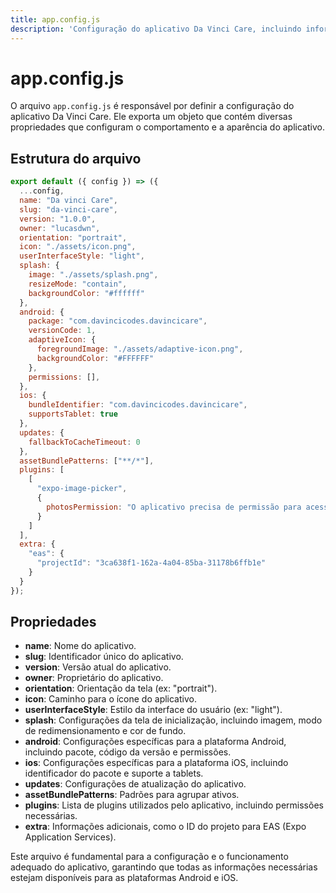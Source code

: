 ```yaml
---
title: app.config.js
description: 'Configuração do aplicativo Da Vinci Care, incluindo informações sobre ícones, permissões e atualizações.'
---
```


# app.config.js

O arquivo `app.config.js` é responsável por definir a configuração do aplicativo Da Vinci Care. Ele exporta um objeto que contém diversas propriedades que configuram o comportamento e a aparência do aplicativo.

## Estrutura do arquivo

```javascript
export default ({ config }) => ({
  ...config,
  name: "Da vinci Care",
  slug: "da-vinci-care",
  version: "1.0.0",
  owner: "lucasdwn",
  orientation: "portrait",
  icon: "./assets/icon.png",
  userInterfaceStyle: "light",
  splash: {
    image: "./assets/splash.png",
    resizeMode: "contain",
    backgroundColor: "#ffffff"
  },
  android: {
    package: "com.davincicodes.davincicare",
    versionCode: 1,
    adaptiveIcon: {
      foregroundImage: "./assets/adaptive-icon.png",
      backgroundColor: "#FFFFFF"
    },
    permissions: [],
  },
  ios: {
    bundleIdentifier: "com.davincicodes.davincicare",
    supportsTablet: true
  },
  updates: {
    fallbackToCacheTimeout: 0
  },
  assetBundlePatterns: ["**/*"],
  plugins: [
    [
      "expo-image-picker",
      {
        photosPermission: "O aplicativo precisa de permissão para acessar suas fotos."
      }
    ]
  ],
  extra: {
    "eas": {
      "projectId": "3ca638f1-162a-4a04-85ba-31178b6ffb1e"
    }
  }
});
```

## Propriedades

- **name**: Nome do aplicativo.
- **slug**: Identificador único do aplicativo.
- **version**: Versão atual do aplicativo.
- **owner**: Proprietário do aplicativo.
- **orientation**: Orientação da tela (ex: "portrait").
- **icon**: Caminho para o ícone do aplicativo.
- **userInterfaceStyle**: Estilo da interface do usuário (ex: "light").
- **splash**: Configurações da tela de inicialização, incluindo imagem, modo de redimensionamento e cor de fundo.
- **android**: Configurações específicas para a plataforma Android, incluindo pacote, código da versão e permissões.
- **ios**: Configurações específicas para a plataforma iOS, incluindo identificador do pacote e suporte a tablets.
- **updates**: Configurações de atualização do aplicativo.
- **assetBundlePatterns**: Padrões para agrupar ativos.
- **plugins**: Lista de plugins utilizados pelo aplicativo, incluindo permissões necessárias.
- **extra**: Informações adicionais, como o ID do projeto para EAS (Expo Application Services).

Este arquivo é fundamental para a configuração e o funcionamento adequado do aplicativo, garantindo que todas as informações necessárias estejam disponíveis para as plataformas Android e iOS.